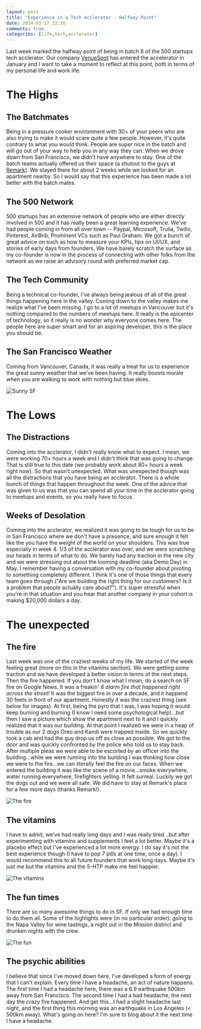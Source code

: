 ```yaml
---
layout: post
title: "Experience in a Tech Acclerator - Halfway Point"
date: 2014-03-17 22:16
comments: true
categories: [life,tech,acclerator]
---
```


Last week marked the halfway point of being in batch 8 of the 500 startups tech acclerator. Our company [VenueSpot](https://www.venuespot.co) has entered the accelerator in January and I want to take a moment to reflect at this point, both in terms of my personal life and work life.

The Highs
=========

The Batchmates
--------------

Being in a pressure cooker environment with 30+ of your peers who are also trying to make it would scare quite a few people. However, it's quite contrary to what you would think. People are super nice in the batch and will go out of your way to help you in any way they can. When we drove down from San Francisco, we didn't have anywhere to stay. One of the batch teams actually offered us their space (a shutout to the guys at [Remark](http://www.remarkhq.com)). We stayed there for about 2 weeks while we looked for an apartment nearby. So I would say that this experience has been made a lot better with the batch mates.

The 500 Network
---------------

500 startups has an extensive network of people who are either directly involved in 500 and it has really been a great learning experience. We've had people coming in from all over town -- Paypal, Microsoft, Trulia, Twilio, Pinterest, AirBnb, Prominent VCs such as Paul Graham. We got a bunch of great advice on such as how to measure your KPIs, tips on UI/UX, and stories of early days from founders. We have barely scratch the surface as my co-founder is now in the process of connecting with other folks from the network as we raise an advisory round with preferred market cap.

The Tech Community
------------------

Being a technical co-founder, I've always being jealous of all of the great things happening here in the valley. Coming down to the valley makes me realize what I've been missing. I go to a lot of meetups in Vancouver but it's nothing compared to the numbers of meetups here. It really is the epicenter of technology, so it really is no wonder why everyone comes here. The people here are super smart and for an aspiring developer, this is the place you should be.

The San Francisco Weather
-------------------------

Coming from Vancouver, Canada, it was really a treat for us to experience the great sunny weather that we've been having. It really boosts morale when you are walking to work with nothing but blue skies.

![Sunny SF](http://s3.amazonaws.com/static_garage/2014-02-19%2008.49.40.jpg)



The Lows
========

The Distractions
----------------

Coming into the acclerator, I didn't really know what to expect. I mean, we were working 70+ hours a week and I didn't think that was going to change. That is still true to this date (we probably work about 80+ hours a week right now). So that wasn't unexpected. What was unexpected though was all the distractions that you have being an acclerator. There is a whole bunch of things that happen throughout the week. One of the advice that was given to us was that you can spend all your time in the acclerator going to meetups and events, so you really have to focus.

Weeks of Desolation
--------------------

Coming into the acclerator, we realized it was going to be tough for us to be in San Francisco where we don't have a presence, and sure enough it felt like the you have the weight of the world on your shoulders. This was true especially in week 4. 1/3 of the acclerator was over, and we were scratching our heads in terms of what to do. We barely had any traction in the new city and we were stressing out about the looming deadline (aka Demo Day) in May. I remember having a conversation with my co-founder about pivoting to something completely different. I think it's one of those things that every team goes through ("Are we building the right thing for our customers? Is it a problem that people actually care about?"). It's super stressful when you're in that situation and you hear that another company in your cohort is making $20,000 dollars a day.

The unexpected
==============

The fire
--------
Last week was one of the craziest weeks of my life. We started of the week feeling great (more on this in the vitamins section). We were getting some traction and we have developed a better vision in terms of the next steps. Then the fire happened. If you don't know what I mean, do a search on SF fire on Google News. It was a freakin' *6 alarm fire that happened right across the street!* It was the biggest fire in over a decade, and it happend 30 feets in front of our apartment. Honestly it was the craziest thing (see below for images). At first, being the pyro that I was, I was hoping it would keep burning and burning (I know I need some psychological help)...but then I saw a picture which show the apartment next to it and I quickly realized that it was our building. At that point I realized we were in a heap of trouble as our 2 dogs Oreo and Kandi were trapped inside. So we quickly took a cab and had the guy drop us off as close as possible. We got to the door and was quickly confronted by the police who told us to stay back. After multiple pleas we were able to be escorted by an officer into the building...while we were running into the building I was thinking how close we were to the fire...we can literally feel the fire on our faces. When we entered the building it was like the scene of a movie...smoke everywhere, water running everywhere, firefighters yelling. It felt surreal. Luckily we got the dogs out and we were all safe. We did have to stay at Remark's place for a few more days (thanks Remark!).

![The fire](http://s3.amazonaws.com/static_garage/2014-03-12%2021.35.47.jpg)

The vitamins
------------
I have to admit, we've had really long days and I was really tired...but after experimenting with vitamins and supplements I feel a lot better. Maybe it's a placebo effect but I've experienced a lot more energy. I do say it's not the best experience though (I have to pop 7 pills at one time, once a day). I would recommend this to all future founders that work long days. Maybe it's just me but the vitamins and the 5-HTP make me feel happier.

![The vitamins](http://s3.amazonaws.com/static_garage/2014-03-17%2023.18.46.jpg)


The fun times
-------------
There are so many awesome things to do in SF. If only we had enough time to do them all. Some of the highlights were (in no particular order): going to the Napa Valley for wine tastings, a night out in the Mission district and drunken nights with the crew.


![The fun](http://s3.amazonaws.com/static_garage/2014-02-16%2014.51.30.jpg)

The psychic abilities
---------------------
I believe that since I've moved down here, I've developed a form of energy that I can't explain. Every time I have a headache, an act of nature happens. The first time I had a headache here, there was a 6.9 earthquake 500km away from San Francisco. The second time I had a bad headache, the next day the crazy fire happened. And get this...I had a slight headache last night, and the first thing this morning was an earthquake in Los Angeles (< 500km away). What's going on here? I'm sure to blog about it the next time I have a headache.

